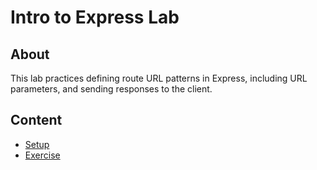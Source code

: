 <h1>
  <span class="prefix"></span>
  <span class="headline">Intro to Express Lab</span>
</h1>

## About

This lab practices defining route URL patterns in Express, including URL parameters, and sending responses to the client.

## Content

- [Setup](../setup/README.md)
- [Exercise](../exercise/README.md)
